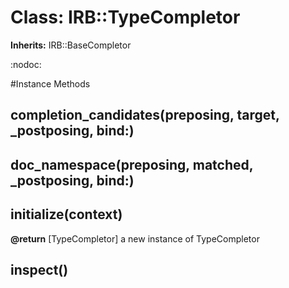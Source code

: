 # Class: IRB::TypeCompletor
**Inherits:** IRB::BaseCompletor
    

:nodoc:



#Instance Methods
## completion_candidates(preposing, target, _postposing, bind:) [](#method-i-completion_candidates)

## doc_namespace(preposing, matched, _postposing, bind:) [](#method-i-doc_namespace)

## initialize(context) [](#method-i-initialize)

**@return** [TypeCompletor] a new instance of TypeCompletor

## inspect() [](#method-i-inspect)

